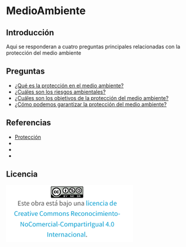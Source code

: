 # MedioAmbiente
## Introducción

Aqui se responderan a cuatro preguntas principales relacionadas con la protección del medio ambiente

## Preguntas

- [¿Qué es la protección en el medio ambiente?](proteccionMedioAmbiente.md)
- [¿Cuáles son los riesgos ambientales?](riesgos.md)
- [¿Cuáles son los objetivos de la protección del medio ambiente?](objetivos.md)
- [¿Cómo podemos garantizar la protección del medio ambiente?](garantizarProteccion.md)

## Referencias

- [Protección](https://www.ine.es/DEFIne/es/concepto.htm?c=4649&op=30066&p=1&n=20)
- 
- 
- 
## Licencia

![image](licencia.PNG)
